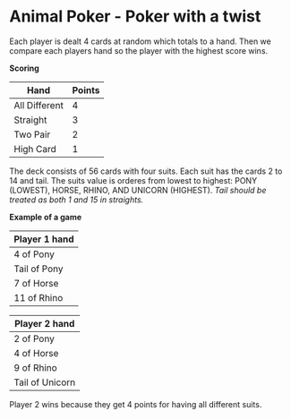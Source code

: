 # Animal Poker - Poker with a twist

Each player is dealt 4 cards at random which totals to a hand. Then we compare each players hand so the player with the highest score wins. 

__Scoring__

| Hand            | Points |
|-----------------|--------|
| All Different   | 4      |
| Straight        | 3      |
| Two Pair        | 2      |
| High Card       | 1      |

The deck consists of 56 cards with four suits. Each suit has the cards 2 to 14 and tail. The suits value is orderes from lowest to highest: PONY (LOWEST), HORSE, RHINO, AND UNICORN (HIGHEST). _Tail should be treated as both 1 and 15 in straights._

__Example of a game__

| Player 1 hand   |
|-----------------|
| 4 of Pony       |
| Tail of Pony    |
| 7 of Horse      |
| 11 of Rhino     |

| Player 2 hand   |
|-----------------|
| 2 of Pony       |
| 4 of Horse      |
| 9 of Rhino      |
| Tail of Unicorn |

Player 2 wins because they get 4 points for having all different suits.